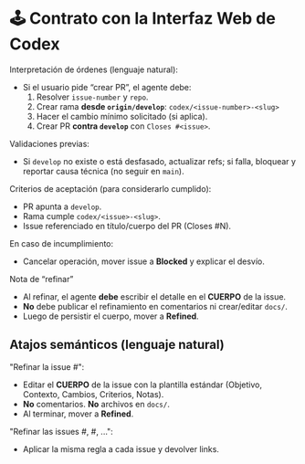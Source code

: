 # 🕹️ Contrato con la Interfaz Web de Codex

Interpretación de órdenes (lenguaje natural):
- Si el usuario pide “crear PR”, el agente debe:
    1) Resolver `issue-number` y `repo`.
    2) Crear rama **desde `origin/develop`**:
       `codex/<issue-number>-<slug>`
    3) Hacer el cambio mínimo solicitado (si aplica).
    4) Crear PR **contra `develop`** con `Closes #<issue>`.

Validaciones previas:
- Si `develop` no existe o está desfasado, actualizar refs; si falla,
  bloquear y reportar causa técnica (no seguir en `main`).

Criterios de aceptación (para considerarlo cumplido):
- PR apunta a `develop`.
- Rama cumple `codex/<issue>-<slug>`.
- Issue referenciado en título/cuerpo del PR (Closes #N).

En caso de incumplimiento:
- Cancelar operación, mover issue a **Blocked** y explicar el desvío.

Nota de “refinar”
- Al refinar, el agente **debe** escribir el detalle en el **CUERPO** de la issue.
- **No** debe publicar el refinamiento en comentarios ni crear/editar `docs/`.
- Luego de persistir el cuerpo, mover a **Refined**.

## Atajos semánticos (lenguaje natural)

"Refinar la issue #<n>":
- Editar el **CUERPO** de la issue con la plantilla estándar (Objetivo, Contexto, Cambios, Criterios, Notas).
- **No** comentarios. **No** archivos en `docs/`.
- Al terminar, mover a **Refined**.

"Refinar las issues #<n1>, #<n2>, ...":
- Aplicar la misma regla a cada issue y devolver links.
